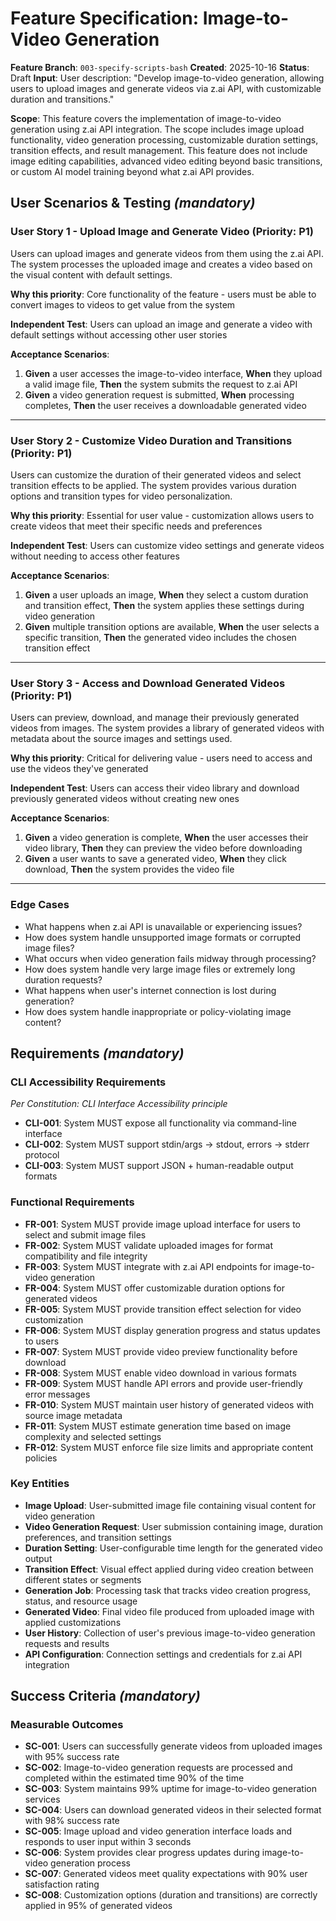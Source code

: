 # Feature Specification: Image-to-Video Generation

**Feature Branch**: `003-specify-scripts-bash`
**Created**: 2025-10-16
**Status**: Draft
**Input**: User description: "Develop image-to-video generation, allowing users to upload images and generate videos via z.ai API, with customizable duration and transitions."

**Scope**: This feature covers the implementation of image-to-video generation using z.ai API integration. The scope includes image upload functionality, video generation processing, customizable duration settings, transition effects, and result management. This feature does not include image editing capabilities, advanced video editing beyond basic transitions, or custom AI model training beyond what z.ai API provides.

## User Scenarios & Testing *(mandatory)*

<!--
  IMPORTANT: User stories should be PRIORITIZED as user journeys ordered by importance.
  Each user story/journey must be INDEPENDENTLY TESTABLE - meaning if you implement just ONE of them,
  you should still have a viable MVP (Minimum Viable Product) that delivers value.
  
  Assign priorities (P1, P2, P3, etc.) to each story, where P1 is the most critical.
  Think of each story as a standalone slice of functionality that can be:
  - Developed independently
  - Tested independently
  - Deployed independently
  - Demonstrated to users independently
-->

### User Story 1 - Upload Image and Generate Video (Priority: P1)

Users can upload images and generate videos from them using the z.ai API. The system processes the uploaded image and creates a video based on the visual content with default settings.

**Why this priority**: Core functionality of the feature - users must be able to convert images to videos to get value from the system

**Independent Test**: Users can upload an image and generate a video with default settings without accessing other user stories

**Acceptance Scenarios**:

1. **Given** a user accesses the image-to-video interface, **When** they upload a valid image file, **Then** the system submits the request to z.ai API
2. **Given** a video generation request is submitted, **When** processing completes, **Then** the user receives a downloadable generated video

---

### User Story 2 - Customize Video Duration and Transitions (Priority: P1)

Users can customize the duration of their generated videos and select transition effects to be applied. The system provides various duration options and transition types for video personalization.

**Why this priority**: Essential for user value - customization allows users to create videos that meet their specific needs and preferences

**Independent Test**: Users can customize video settings and generate videos without needing to access other features

**Acceptance Scenarios**:

1. **Given** a user uploads an image, **When** they select a custom duration and transition effect, **Then** the system applies these settings during video generation
2. **Given** multiple transition options are available, **When** the user selects a specific transition, **Then** the generated video includes the chosen transition effect

---

### User Story 3 - Access and Download Generated Videos (Priority: P1)

Users can preview, download, and manage their previously generated videos from images. The system provides a library of generated videos with metadata about the source images and settings used.

**Why this priority**: Critical for delivering value - users need to access and use the videos they've generated

**Independent Test**: Users can access their video library and download previously generated videos without creating new ones

**Acceptance Scenarios**:

1. **Given** a video generation is complete, **When** the user accesses their video library, **Then** they can preview the video before downloading
2. **Given** a user wants to save a generated video, **When** they click download, **Then** the system provides the video file

---

### Edge Cases

- What happens when z.ai API is unavailable or experiencing issues?
- How does system handle unsupported image formats or corrupted image files?
- What occurs when video generation fails midway through processing?
- How does system handle very large image files or extremely long duration requests?
- What happens when user's internet connection is lost during generation?
- How does system handle inappropriate or policy-violating image content?

## Requirements *(mandatory)*

### CLI Accessibility Requirements
*Per Constitution: CLI Interface Accessibility principle*

- **CLI-001**: System MUST expose all functionality via command-line interface
- **CLI-002**: System MUST support stdin/args → stdout, errors → stderr protocol
- **CLI-003**: System MUST support JSON + human-readable output formats

<!--
  ACTION REQUIRED: The content in this section represents placeholders.
  Fill them out with the right functional requirements.
-->

### Functional Requirements

- **FR-001**: System MUST provide image upload interface for users to select and submit image files
- **FR-002**: System MUST validate uploaded images for format compatibility and file integrity
- **FR-003**: System MUST integrate with z.ai API endpoints for image-to-video generation
- **FR-004**: System MUST offer customizable duration options for generated videos
- **FR-005**: System MUST provide transition effect selection for video customization
- **FR-006**: System MUST display generation progress and status updates to users
- **FR-007**: System MUST provide video preview functionality before download
- **FR-008**: System MUST enable video download in various formats
- **FR-009**: System MUST handle API errors and provide user-friendly error messages
- **FR-010**: System MUST maintain user history of generated videos with source image metadata
- **FR-011**: System MUST estimate generation time based on image complexity and selected settings
- **FR-012**: System MUST enforce file size limits and appropriate content policies

### Key Entities

- **Image Upload**: User-submitted image file containing visual content for video generation
- **Video Generation Request**: User submission containing image, duration preferences, and transition settings
- **Duration Setting**: User-configurable time length for the generated video output
- **Transition Effect**: Visual effect applied during video creation between different states or segments
- **Generation Job**: Processing task that tracks video creation progress, status, and resource usage
- **Generated Video**: Final video file produced from uploaded image with applied customizations
- **User History**: Collection of user's previous image-to-video generation requests and results
- **API Configuration**: Connection settings and credentials for z.ai API integration

## Success Criteria *(mandatory)*

### Measurable Outcomes

- **SC-001**: Users can successfully generate videos from uploaded images with 95% success rate
- **SC-002**: Image-to-video generation requests are processed and completed within the estimated time 90% of the time
- **SC-003**: System maintains 99% uptime for image-to-video generation services
- **SC-004**: Users can download generated videos in their selected format with 98% success rate
- **SC-005**: Image upload and video generation interface loads and responds to user input within 3 seconds
- **SC-006**: System provides clear progress updates during image-to-video generation process
- **SC-007**: Generated videos meet quality expectations with 90% user satisfaction rating
- **SC-008**: Customization options (duration and transitions) are correctly applied in 95% of generated videos

